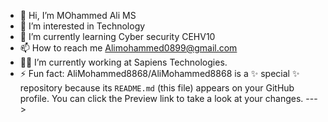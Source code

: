 - 👋 Hi, I’m MOhammed Ali MS
- 👀 I’m interested in Technology
- 🌱 I’m currently learning Cyber security CEHV10
- 📫 How to reach me Alimohammed0899@gmail.com
- 👨‍💻 I’m currently working at Sapiens Technologies.
- ⚡ Fun fact: 
AliMohammed8868/AliMohammed8868 is a ✨ special ✨ repository because its `README.md` (this file) appears on your GitHub profile.
You can click the Preview link to take a look at your changes.
--->
